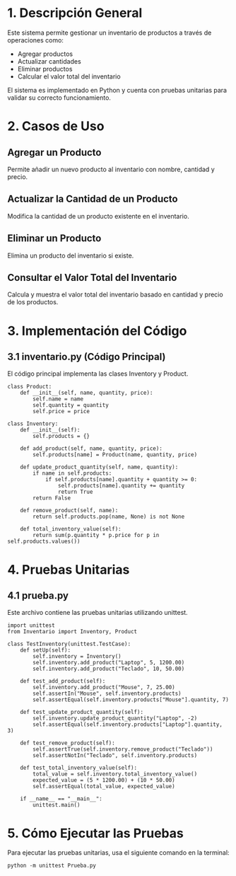 # 1. Descripción General

Este sistema permite gestionar un inventario de productos a través de operaciones como:

- Agregar productos
- Actualizar cantidades
- Eliminar productos
- Calcular el valor total del inventario

El sistema es implementado en Python y cuenta con pruebas unitarias para validar su correcto funcionamiento.

# 2. Casos de Uso

## Agregar un Producto

Permite añadir un nuevo producto al inventario con nombre, cantidad y precio.

## Actualizar la Cantidad de un Producto

Modifica la cantidad de un producto existente en el inventario.

## Eliminar un Producto

Elimina un producto del inventario si existe.

## Consultar el Valor Total del Inventario

Calcula y muestra el valor total del inventario basado en cantidad y precio de los productos.

# 3. Implementación del Código

## 3.1 inventario.py (Código Principal)

El código principal implementa las clases Inventory y Product.

    class Product:
        def __init__(self, name, quantity, price):
            self.name = name
            self.quantity = quantity
            self.price = price
    
    class Inventory:
        def __init__(self):
            self.products = {}

        def add_product(self, name, quantity, price):
            self.products[name] = Product(name, quantity, price)
    
        def update_product_quantity(self, name, quantity):
            if name in self.products:
                if self.products[name].quantity + quantity >= 0:
                    self.products[name].quantity += quantity
                    return True
            return False
    
        def remove_product(self, name):
            return self.products.pop(name, None) is not None
    
        def total_inventory_value(self):
            return sum(p.quantity * p.price for p in self.products.values())

# 4. Pruebas Unitarias

## 4.1 prueba.py

Este archivo contiene las pruebas unitarias utilizando unittest.

    import unittest
    from Inventario import Inventory, Product
    
    class TestInventory(unittest.TestCase):
        def setUp(self):
            self.inventory = Inventory()
            self.inventory.add_product("Laptop", 5, 1200.00)
            self.inventory.add_product("Teclado", 10, 50.00)
    
        def test_add_product(self):
            self.inventory.add_product("Mouse", 7, 25.00)
            self.assertIn("Mouse", self.inventory.products)
            self.assertEqual(self.inventory.products["Mouse"].quantity, 7)
    
        def test_update_product_quantity(self):
            self.inventory.update_product_quantity("Laptop", -2)
            self.assertEqual(self.inventory.products["Laptop"].quantity, 3)
    
        def test_remove_product(self):
            self.assertTrue(self.inventory.remove_product("Teclado"))
            self.assertNotIn("Teclado", self.inventory.products)
    
        def test_total_inventory_value(self):
            total_value = self.inventory.total_inventory_value()
            expected_value = (5 * 1200.00) + (10 * 50.00)
            self.assertEqual(total_value, expected_value)

        if __name__ == "__main__":
            unittest.main()


# 5. Cómo Ejecutar las Pruebas

Para ejecutar las pruebas unitarias, usa el siguiente comando en la terminal:

    python -m unittest Prueba.py
